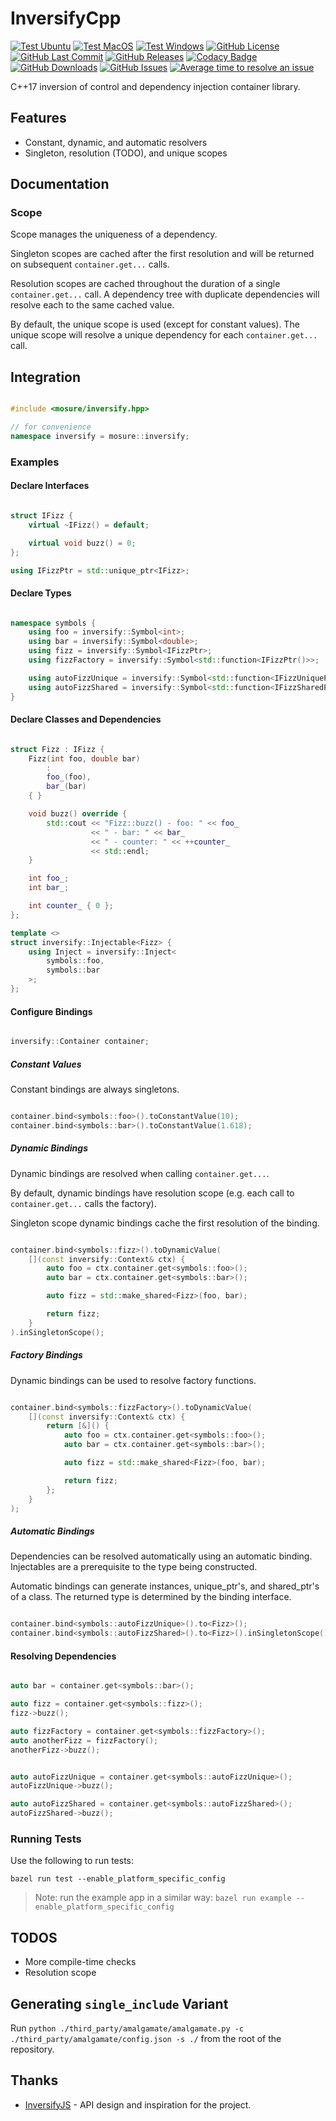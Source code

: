 # InversifyCpp

[![Test Ubuntu](https://github.com/mosure/inversifycpp/workflows/ubuntu/badge.svg)](https://github.com/Mosure/InversifyCpp/actions?query=workflow%3Aubuntu)
[![Test MacOS](https://github.com/mosure/inversifycpp/workflows/macos/badge.svg)](https://github.com/Mosure/InversifyCpp/actions?query=workflow%3Amacos)
[![Test Windows](https://github.com/mosure/inversifycpp/workflows/windows/badge.svg)](https://github.com/Mosure/InversifyCpp/actions?query=workflow%3Awindows)
[![GitHub License](https://img.shields.io/github/license/mosure/inversifycpp)](https://raw.githubusercontent.com/mosure/inversifycpp/main/LICENSE)
[![GitHub Last Commit](https://img.shields.io/github/last-commit/mosure/inversifycpp)](https://github.com/mosure/inversifycpp)
[![GitHub Releases](https://img.shields.io/github/v/release/mosure/inversifycpp?include_prereleases&sort=semver)](https://github.com/mosure/inversifycpp/releases)
[![Codacy Badge](https://app.codacy.com/project/badge/Grade/ed98bee84ee14c8eb6ad6a0f85b94ca1)](https://www.codacy.com/gh/Mosure/InversifyCpp/dashboard?utm_source=github.com&amp;utm_medium=referral&amp;utm_content=Mosure/InversifyCpp&amp;utm_campaign=Badge_Grade)
[![GitHub Downloads](https://img.shields.io/github/downloads/mosure/inversifycpp/total)](https://github.com/mosure/inversifycpp/releases)
[![GitHub Issues](https://img.shields.io/github/issues/mosure/inversifycpp)](https://github.com/mosure/inversifycpp/issues)
[![Average time to resolve an issue](http://isitmaintained.com/badge/resolution/mosure/inversifycpp.svg)](http://isitmaintained.com/project/mosure/inversifycpp "Average time to resolve an issue")

C++17 inversion of control and dependency injection container library.

## Features
*   Constant, dynamic, and automatic resolvers
*   Singleton, resolution (TODO), and unique scopes

## Documentation

### Scope
Scope manages the uniqueness of a dependency.

Singleton scopes are cached after the first resolution and will be returned on subsequent `container.get...` calls.

Resolution scopes are cached throughout the duration of a single `container.get...` call. A dependency tree with duplicate dependencies will resolve each to the same cached value.

By default, the unique scope is used (except for constant values). The unique scope will resolve a unique dependency for each `container.get...` call.

## Integration

```cpp

#include <mosure/inversify.hpp>

// for convenience
namespace inversify = mosure::inversify;

```

### Examples

#### Declare Interfaces

```cpp

struct IFizz {
    virtual ~IFizz() = default;

    virtual void buzz() = 0;
};

using IFizzPtr = std::unique_ptr<IFizz>;

```

#### Declare Types

```cpp

namespace symbols {
    using foo = inversify::Symbol<int>;
    using bar = inversify::Symbol<double>;
    using fizz = inversify::Symbol<IFizzPtr>;
    using fizzFactory = inversify::Symbol<std::function<IFizzPtr()>>;

    using autoFizzUnique = inversify::Symbol<std::function<IFizzUniquePtr>>;
    using autoFizzShared = inversify::Symbol<std::function<IFizzSharedPtr>>;
}

```

#### Declare Classes and Dependencies

```cpp

struct Fizz : IFizz {
    Fizz(int foo, double bar)
        :
        foo_(foo),
        bar_(bar)
    { }

    void buzz() override {
        std::cout << "Fizz::buzz() - foo: " << foo_
                  << " - bar: " << bar_
                  << " - counter: " << ++counter_
                  << std::endl;
    }

    int foo_;
    int bar_;

    int counter_ { 0 };
};

template <>
struct inversify::Injectable<Fizz> {
    using Inject = inversify::Inject<
        symbols::foo,
        symbols::bar
    >;
};

```

#### Configure Bindings

```cpp

inversify::Container container;

```

##### Constant Values

Constant bindings are always singletons.

```cpp

container.bind<symbols::foo>().toConstantValue(10);
container.bind<symbols::bar>().toConstantValue(1.618);

```

##### Dynamic Bindings

Dynamic bindings are resolved when calling `container.get...`.

By default, dynamic bindings have resolution scope (e.g. each call to `container.get...` calls the factory).

Singleton scope dynamic bindings cache the first resolution of the binding.

```cpp

container.bind<symbols::fizz>().toDynamicValue(
    [](const inversify::Context& ctx) {
        auto foo = ctx.container.get<symbols::foo>();
        auto bar = ctx.container.get<symbols::bar>();

        auto fizz = std::make_shared<Fizz>(foo, bar);

        return fizz;
    }
).inSingletonScope();

```

##### Factory Bindings

Dynamic bindings can be used to resolve factory functions.

```cpp

container.bind<symbols::fizzFactory>().toDynamicValue(
    [](const inversify::Context& ctx) {
        return [&]() {
            auto foo = ctx.container.get<symbols::foo>();
            auto bar = ctx.container.get<symbols::bar>();

            auto fizz = std::make_shared<Fizz>(foo, bar);

            return fizz;
        };
    }
);

```

##### Automatic Bindings

Dependencies can be resolved automatically using an automatic binding. Injectables are a prerequisite to the type being constructed.

Automatic bindings can generate instances, unique_ptr's, and shared_ptr's of a class. The returned type is determined by the binding interface.

```cpp

container.bind<symbols::autoFizzUnique>().to<Fizz>();
container.bind<symbols::autoFizzShared>().to<Fizz>().inSingletonScope();

```

#### Resolving Dependencies

```cpp

auto bar = container.get<symbols::bar>();

auto fizz = container.get<symbols::fizz>();
fizz->buzz();

auto fizzFactory = container.get<symbols::fizzFactory>();
auto anotherFizz = fizzFactory();
anotherFizz->buzz();


auto autoFizzUnique = container.get<symbols::autoFizzUnique>();
autoFizzUnique->buzz();

auto autoFizzShared = container.get<symbols::autoFizzShared>();
autoFizzShared->buzz();

```

### Running Tests

Use the following to run tests:

`bazel run test --enable_platform_specific_config`

> Note: run the example app in a similar way: `bazel run example --enable_platform_specific_config`

## TODOS
*   More compile-time checks
*   Resolution scope

## Generating `single_include` Variant

Run `python ./third_party/amalgamate/amalgamate.py -c ./third_party/amalgamate/config.json -s ./` from the root of the repository.

## Thanks

*   [InversifyJS](https://inversify.io/) - API design and inspiration for the project.
